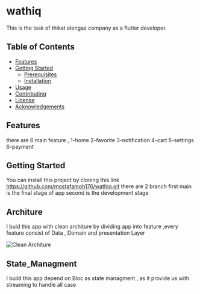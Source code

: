 # wathiq


This is the task of thikat elengaz company as a flutter developer.

## Table of Contents

- [Features](#features)
- [Getting Started](#getting-started)
  - [Prerequisites](#prerequisites)
  - [Installation](#Architure)
- [Usage](#State_Managment)
- [Contributing](#contributing)
- [License](#license)
- [Acknowledgements](#acknowledgements)

## Features
there are 6 main feature ,
1-home
2-favorite
3-notification
4-cart
5-settings
6-payment

## Getting Started

You can install this project by cloning this link https://github.com/mostafamoh176/wathiq.git
there are 2 branch first main is the final stage of app second is the development stage

## Architure

I buid this app with clean architure by dividing app into feature ,every feature consist of Data , Domain and presentation Layer

![Clean Architure](https://camo.githubusercontent.com/d38903f5a893f7a4e5677cda1039b121c2ea7e773b78c91536b22b1c2d796aa3/68747470733a2f2f69312e77702e636f6d2f7265736f636f6465722e636f6d2f77702d636f6e74656e742f75706c6f6164732f323031392f30382f436c65616e4172636869746563747572652e6a7067)

## State_Managment

I build this app depend on Bloc as state managment , as it provide us with streaming to handle all case

